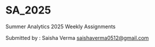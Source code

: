 # SA_2025
Summer Analytics 2025
Weekly Assignments 

Submitted by : 
Saisha Verma
saishaverma0512@gmail.com
